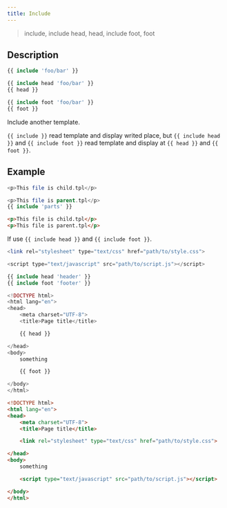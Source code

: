 ```yaml
---
title: Include
---
```


> include, include head, head, include foot, foot

## Description

```php
{{ include 'foo/bar' }}
```

```php
{{ include head 'foo/bar' }}
{{ head }}
```

```php
{{ include foot 'foo/bar' }}
{{ foot }}
```

Include another template.

`{{ include }}` read template and display writed place, but `{{ include head }}` and `{{ include foot }}` read template and display at `{{ head }}` and `{{ foot }}`.


## Example

```php title="Template - child.tpl"
<p>This file is child.tpl</p>
```

```php title="Template - parent.tpl"
<p>This file is parent.tpl</p>
{{ include 'parts' }}
```

```html title="Output"
<p>This file is child.tpl</p>
<p>This file is parent.tpl</p>
```

If use `{{ include head }}` and `{{ include foot }}`.

```php title="Template - header.tpl"
<link rel="stylesheet" type="text/css" href="path/to/style.css">
```

```php title="Template - footer.tpl"
<script type="text/javascript" src="path/to/script.js"></script>
```

```php title="Template - parent.tpl"
{{ include head 'header' }}
{{ include foot 'footer' }}

<!DOCTYPE html>
<html lang="en">
<head>
    <meta charset="UTF-8">
    <title>Page title</title>

    {{ head }}

</head>
<body>
    something

    {{ foot }}

</body>
</html>
```

```html title="Output"
<!DOCTYPE html>
<html lang="en">
<head>
    <meta charset="UTF-8">
    <title>Page title</title>

    <link rel="stylesheet" type="text/css" href="path/to/style.css">

</head>
<body>
    something

    <script type="text/javascript" src="path/to/script.js"></script>

</body>
</html>
```